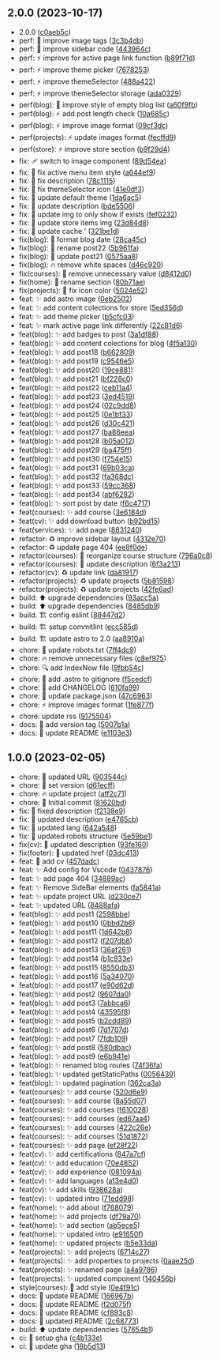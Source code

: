 ## 2.0.0 (2023-10-17)

* 2.0.0 ([c0aeb5c](https://github.com/ASJordi/personal-website/commit/c0aeb5c))
* perf: :art: improve image tags ([3c3b4db](https://github.com/ASJordi/personal-website/commit/3c3b4db))
* perf: :art: improve sidebar code ([443964c](https://github.com/ASJordi/personal-website/commit/443964c))
* perf: :zap: improve for active page link function ([b89f71d](https://github.com/ASJordi/personal-website/commit/b89f71d))
* perf: :zap: improve theme picker ([7678253](https://github.com/ASJordi/personal-website/commit/7678253))
* perf: :zap: improve themeSelector ([488a422](https://github.com/ASJordi/personal-website/commit/488a422))
* perf: :zap: improve themeSelector storage ([ada0329](https://github.com/ASJordi/personal-website/commit/ada0329))
* perf(blog): :art: improve style of empty blog list ([a60f9fb](https://github.com/ASJordi/personal-website/commit/a60f9fb))
* perf(blog): :zap: add post length check ([10a685c](https://github.com/ASJordi/personal-website/commit/10a685c))
* perf(blog): :zap: improve image format ([09cf3dc](https://github.com/ASJordi/personal-website/commit/09cf3dc))
* perf(projects): :zap: update images format ([fecffd9](https://github.com/ASJordi/personal-website/commit/fecffd9))
* perf(store): :zap: improve store section ([b9f29d4](https://github.com/ASJordi/personal-website/commit/b9f29d4))
* fix: :adhesive_bandage: switch to image component ([89d54ea](https://github.com/ASJordi/personal-website/commit/89d54ea))
* fix: :bug: fix active menu item style ([a644ef9](https://github.com/ASJordi/personal-website/commit/a644ef9))
* fix: :bug: fix description ([78c1115](https://github.com/ASJordi/personal-website/commit/78c1115))
* fix: :bug: fix themeSelector icon ([41e0df3](https://github.com/ASJordi/personal-website/commit/41e0df3))
* fix: :bug: update default theme ([1da6ac5](https://github.com/ASJordi/personal-website/commit/1da6ac5))
* fix: :bug: update description ([bde5506](https://github.com/ASJordi/personal-website/commit/bde5506))
* fix: :bug: update img to only show if exists ([fef0232](https://github.com/ASJordi/personal-website/commit/fef0232))
* fix: :bug: update store items img ([23d84d8](https://github.com/ASJordi/personal-website/commit/23d84d8))
* fix: :construction_worker: update cache ' ([321be1d](https://github.com/ASJordi/personal-website/commit/321be1d))
* fix(blog): :bug: format blog date ([28ca45c](https://github.com/ASJordi/personal-website/commit/28ca45c))
* fix(blog): :bug: rename post22 ([5b961fa](https://github.com/ASJordi/personal-website/commit/5b961fa))
* fix(blog): :bug: update post21 ([0575aa8](https://github.com/ASJordi/personal-website/commit/0575aa8))
* fix(blog): :fire: remove white spaces ([d46c920](https://github.com/ASJordi/personal-website/commit/d46c920))
* fix(courses): :bug: remove unnecessary value ([d8412d0](https://github.com/ASJordi/personal-website/commit/d8412d0))
* fix(home): :bug: rename section ([80b71ae](https://github.com/ASJordi/personal-website/commit/80b71ae))
* fix(projects): :bug: fix icon color ([5024e52](https://github.com/ASJordi/personal-website/commit/5024e52))
* feat: :sparkles: add astro image ([0eb2502](https://github.com/ASJordi/personal-website/commit/0eb2502))
* feat: :sparkles: add content colections for store ([5ed356d](https://github.com/ASJordi/personal-website/commit/5ed356d))
* feat: :sparkles: add theme picker ([b5cfc03](https://github.com/ASJordi/personal-website/commit/b5cfc03))
* feat: :sparkles: mark active page link differently ([22c81d6](https://github.com/ASJordi/personal-website/commit/22c81d6))
* feat(blog): :sparkles: add badges to post ([3a1df88](https://github.com/ASJordi/personal-website/commit/3a1df88))
* feat(blog): :sparkles: add content colections for blog ([4f5a130](https://github.com/ASJordi/personal-website/commit/4f5a130))
* feat(blog): :sparkles: add post18 ([b662809](https://github.com/ASJordi/personal-website/commit/b662809))
* feat(blog): :sparkles: add post19 ([c9546e5](https://github.com/ASJordi/personal-website/commit/c9546e5))
* feat(blog): :sparkles: add post20 ([19ce881](https://github.com/ASJordi/personal-website/commit/19ce881))
* feat(blog): :sparkles: add post21 ([bf226c0](https://github.com/ASJordi/personal-website/commit/bf226c0))
* feat(blog): :sparkles: add post22 ([ceb11a4](https://github.com/ASJordi/personal-website/commit/ceb11a4))
* feat(blog): :sparkles: add post23 ([3ed4519](https://github.com/ASJordi/personal-website/commit/3ed4519))
* feat(blog): :sparkles: add post24 ([02c9dd8](https://github.com/ASJordi/personal-website/commit/02c9dd8))
* feat(blog): :sparkles: add post25 ([0e1bf33](https://github.com/ASJordi/personal-website/commit/0e1bf33))
* feat(blog): :sparkles: add post26 ([d30c421](https://github.com/ASJordi/personal-website/commit/d30c421))
* feat(blog): :sparkles: add post27 ([ba86eea](https://github.com/ASJordi/personal-website/commit/ba86eea))
* feat(blog): :sparkles: add post28 ([b05a012](https://github.com/ASJordi/personal-website/commit/b05a012))
* feat(blog): :sparkles: add post29 ([ba475ff](https://github.com/ASJordi/personal-website/commit/ba475ff))
* feat(blog): :sparkles: add post30 ([f754e15](https://github.com/ASJordi/personal-website/commit/f754e15))
* feat(blog): :sparkles: add post31 ([69b03ca](https://github.com/ASJordi/personal-website/commit/69b03ca))
* feat(blog): :sparkles: add post32 ([fa368dc](https://github.com/ASJordi/personal-website/commit/fa368dc))
* feat(blog): :sparkles: add post33 ([59cc368](https://github.com/ASJordi/personal-website/commit/59cc368))
* feat(blog): :sparkles: add post34 ([abf6282](https://github.com/ASJordi/personal-website/commit/abf6282))
* feat(blog): :sparkles: sort post by date ([f6c4717](https://github.com/ASJordi/personal-website/commit/f6c4717))
* feat(courses): :sparkles: add course ([3e6184d](https://github.com/ASJordi/personal-website/commit/3e6184d))
* feat(cv): :sparkles: add download button ([b92bd15](https://github.com/ASJordi/personal-website/commit/b92bd15))
* feat(services): :sparkles: add page ([8831240](https://github.com/ASJordi/personal-website/commit/8831240))
* refactor: :recycle: improve sidebar layout ([4312e70](https://github.com/ASJordi/personal-website/commit/4312e70))
* refactor: :recycle: update page 404 ([ee8f0de](https://github.com/ASJordi/personal-website/commit/ee8f0de))
* refactor(courses): :art: reorganize course structure ([796a0c8](https://github.com/ASJordi/personal-website/commit/796a0c8))
* refactor(courses): :art: update description ([6f3a213](https://github.com/ASJordi/personal-website/commit/6f3a213))
* refactor(cv): :recycle: update link ([da81917](https://github.com/ASJordi/personal-website/commit/da81917))
* refactor(projects): :recycle: update projects ([5b81598](https://github.com/ASJordi/personal-website/commit/5b81598))
* refactor(projects): :recycle: update projects ([42fe6ad](https://github.com/ASJordi/personal-website/commit/42fe6ad))
* build: :arrow_up: upgrade dependencies ([93acc5a](https://github.com/ASJordi/personal-website/commit/93acc5a))
* build: :arrow_up: upgrade dependencies ([8485db9](https://github.com/ASJordi/personal-website/commit/8485db9))
* build: :building_construction: config eslint ([88447d2](https://github.com/ASJordi/personal-website/commit/88447d2))
* build: :building_construction: setup commitlint ([ecc585d](https://github.com/ASJordi/personal-website/commit/ecc585d))
* build: :building_construction: update astro to 2.0 ([aa8910a](https://github.com/ASJordi/personal-website/commit/aa8910a))
* chore: :bug: update robots.txt ([7ff4dc9](https://github.com/ASJordi/personal-website/commit/7ff4dc9))
* chore: :fire: remove unnecessary files ([c8ef975](https://github.com/ASJordi/personal-website/commit/c8ef975))
* chore: :mag: add IndexNow file ([9fbb54c](https://github.com/ASJordi/personal-website/commit/9fbb54c))
* chore: :memo: add .astro to gitignore ([f5cedcf](https://github.com/ASJordi/personal-website/commit/f5cedcf))
* chore: :memo: add CHANGELOG ([610fa99](https://github.com/ASJordi/personal-website/commit/610fa99))
* chore: :wrench: update package.json ([47c6963](https://github.com/ASJordi/personal-website/commit/47c6963))
* chore: :zap: improve images format ([1fe877f](https://github.com/ASJordi/personal-website/commit/1fe877f))
* chore: update rss ([9175504](https://github.com/ASJordi/personal-website/commit/9175504))
* docs: :memo: add version tag ([5007b1a](https://github.com/ASJordi/personal-website/commit/5007b1a))
* docs: :memo: update README ([e1103e3](https://github.com/ASJordi/personal-website/commit/e1103e3))



## 1.0.0 (2023-02-05)

* chore: :art: updated URL ([903544c](https://github.com/ASJordi/personal-website/commit/903544c))
* chore: :bookmark: set version ([d61ecff](https://github.com/ASJordi/personal-website/commit/d61ecff))
* chore: :fire: update project ([aff2c71](https://github.com/ASJordi/personal-website/commit/aff2c71))
* chore: :tada: Initial commit ([81620bd](https://github.com/ASJordi/personal-website/commit/81620bd))
* fix: :bug: fixed description ([f2138e9](https://github.com/ASJordi/personal-website/commit/f2138e9))
* fix: :bug: updated description ([e4765cb](https://github.com/ASJordi/personal-website/commit/e4765cb))
* fix: :bug: updated lang ([642a548](https://github.com/ASJordi/personal-website/commit/642a548))
* fix: :bug: updated robots structure ([5e59be1](https://github.com/ASJordi/personal-website/commit/5e59be1))
* fix(cv): :bug: updated description ([93fe160](https://github.com/ASJordi/personal-website/commit/93fe160))
* fix(footer): :bug: updated href ([03dc413](https://github.com/ASJordi/personal-website/commit/03dc413))
* feat: :memo: add cv ([457dadc](https://github.com/ASJordi/personal-website/commit/457dadc))
* feat: :sparkles: Add config for Vscode ([0437876](https://github.com/ASJordi/personal-website/commit/0437876))
* feat: :sparkles: add page 404 ([34889ac](https://github.com/ASJordi/personal-website/commit/34889ac))
* feat: :sparkles: Remove SideBar elements ([fa5841a](https://github.com/ASJordi/personal-website/commit/fa5841a))
* feat: :sparkles: update project URL ([d230ce7](https://github.com/ASJordi/personal-website/commit/d230ce7))
* feat: :sparkles: updated URL ([8488afa](https://github.com/ASJordi/personal-website/commit/8488afa))
* feat(blog): :sparkles: add post1 ([2598bbe](https://github.com/ASJordi/personal-website/commit/2598bbe))
* feat(blog): :sparkles: add post10 ([0bbd2b6](https://github.com/ASJordi/personal-website/commit/0bbd2b6))
* feat(blog): :sparkles: add post11 ([1d642b8](https://github.com/ASJordi/personal-website/commit/1d642b8))
* feat(blog): :sparkles: add post12 ([f207db8](https://github.com/ASJordi/personal-website/commit/f207db8))
* feat(blog): :sparkles: add post13 ([36af261](https://github.com/ASJordi/personal-website/commit/36af261))
* feat(blog): :sparkles: add post14 ([b1c933e](https://github.com/ASJordi/personal-website/commit/b1c933e))
* feat(blog): :sparkles: add post15 ([8550db3](https://github.com/ASJordi/personal-website/commit/8550db3))
* feat(blog): :sparkles: add post16 ([5a34070](https://github.com/ASJordi/personal-website/commit/5a34070))
* feat(blog): :sparkles: add post17 ([e90d62d](https://github.com/ASJordi/personal-website/commit/e90d62d))
* feat(blog): :sparkles: add post2 ([9607da0](https://github.com/ASJordi/personal-website/commit/9607da0))
* feat(blog): :sparkles: add post3 ([7abbca6](https://github.com/ASJordi/personal-website/commit/7abbca6))
* feat(blog): :sparkles: add post4 ([43595f8](https://github.com/ASJordi/personal-website/commit/43595f8))
* feat(blog): :sparkles: add post5 ([b2cdd89](https://github.com/ASJordi/personal-website/commit/b2cdd89))
* feat(blog): :sparkles: add post6 ([7d1707d](https://github.com/ASJordi/personal-website/commit/7d1707d))
* feat(blog): :sparkles: add post7 ([7fdb109](https://github.com/ASJordi/personal-website/commit/7fdb109))
* feat(blog): :sparkles: add post8 ([580dbac](https://github.com/ASJordi/personal-website/commit/580dbac))
* feat(blog): :sparkles: add post9 ([e6b941e](https://github.com/ASJordi/personal-website/commit/e6b941e))
* feat(blog): :sparkles: renamed blog routes ([74f36fa](https://github.com/ASJordi/personal-website/commit/74f36fa))
* feat(blog): :sparkles: updated getStaticPaths ([0056439](https://github.com/ASJordi/personal-website/commit/0056439))
* feat(blog): :sparkles: updated pagination ([362ca3a](https://github.com/ASJordi/personal-website/commit/362ca3a))
* feat(courses): :sparkles: add course ([520d6e9](https://github.com/ASJordi/personal-website/commit/520d6e9))
* feat(courses): :sparkles: add course ([8a55d07](https://github.com/ASJordi/personal-website/commit/8a55d07))
* feat(courses): :sparkles: add courses ([f610028](https://github.com/ASJordi/personal-website/commit/f610028))
* feat(courses): :sparkles: add courses ([ed67aa4](https://github.com/ASJordi/personal-website/commit/ed67aa4))
* feat(courses): :sparkles: add courses ([422c26e](https://github.com/ASJordi/personal-website/commit/422c26e))
* feat(courses): :sparkles: add courses ([51d1872](https://github.com/ASJordi/personal-website/commit/51d1872))
* feat(courses): :sparkles: add page ([ef28f22](https://github.com/ASJordi/personal-website/commit/ef28f22))
* feat(cv): :sparkles: add certifications ([847a7cf](https://github.com/ASJordi/personal-website/commit/847a7cf))
* feat(cv): :sparkles: add education ([70e4852](https://github.com/ASJordi/personal-website/commit/70e4852))
* feat(cv): :sparkles: add experience ([081094a](https://github.com/ASJordi/personal-website/commit/081094a))
* feat(cv): :sparkles: add languages ([a13e4d0](https://github.com/ASJordi/personal-website/commit/a13e4d0))
* feat(cv): :sparkles: add skills ([938628a](https://github.com/ASJordi/personal-website/commit/938628a))
* feat(cv): :sparkles: updated intro ([71edd98](https://github.com/ASJordi/personal-website/commit/71edd98))
* feat(home): :sparkles: add about ([f768079](https://github.com/ASJordi/personal-website/commit/f768079))
* feat(home): :sparkles: add projects ([df79a70](https://github.com/ASJordi/personal-website/commit/df79a70))
* feat(home): :sparkles: add section ([ab5ece5](https://github.com/ASJordi/personal-website/commit/ab5ece5))
* feat(home): :sparkles: updated intro ([e91650f](https://github.com/ASJordi/personal-website/commit/e91650f))
* feat(home): :sparkles: updated projects ([b5e33da](https://github.com/ASJordi/personal-website/commit/b5e33da))
* feat(projects): :sparkles: add projects ([6714c27](https://github.com/ASJordi/personal-website/commit/6714c27))
* feat(projects): :sparkles: add properties to projects ([0aae25d](https://github.com/ASJordi/personal-website/commit/0aae25d))
* feat(projects): :sparkles: renamed page ([a4a9786](https://github.com/ASJordi/personal-website/commit/a4a9786))
* feat(projects): :sparkles: updated component ([140456b](https://github.com/ASJordi/personal-website/commit/140456b))
* style(courses): :lipstick: add style ([0e4f91c](https://github.com/ASJordi/personal-website/commit/0e4f91c))
* docs: :memo: update README ([166967b](https://github.com/ASJordi/personal-website/commit/166967b))
* docs: :memo: update README ([f2d075f](https://github.com/ASJordi/personal-website/commit/f2d075f))
* docs: :memo: update README ([cf893c8](https://github.com/ASJordi/personal-website/commit/cf893c8))
* docs: :memo: updated README ([2c68773](https://github.com/ASJordi/personal-website/commit/2c68773))
* build: :arrow_up: update dependencies ([57654b1](https://github.com/ASJordi/personal-website/commit/57654b1))
* ci: :construction_worker: setup gha ([c4b133e](https://github.com/ASJordi/personal-website/commit/c4b133e))
* ci: :construction_worker: update gha ([18b5d13](https://github.com/ASJordi/personal-website/commit/18b5d13))



